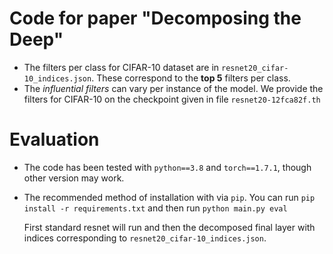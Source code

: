 # Code for paper "Decomposing the Deep"

- The filters per class for CIFAR-10 dataset are in `resnet20_cifar-10_indices.json`.
  These correspond to the **top 5** filters per class.
- The *influential filters* can vary per instance of the model. We provide the
  filters for CIFAR-10 on the checkpoint given in file `resnet20-12fca82f.th`

# Evaluation

- The code has been tested with `python==3.8` and `torch==1.7.1`, though other
  version may work.
- The recommended method of installation with via `pip`. You can run
  `pip install -r requirements.txt` and then run `python main.py eval`

  First standard resnet will run and then the decomposed final layer with
  indices corresponding to `resnet20_cifar-10_indices.json`.

